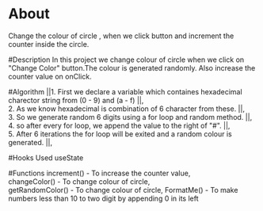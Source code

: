 # About
Change the colour of circle , when we click button and increment the counter inside the circle.

#Description
In this project we change colour of circle when we click on "Change Color" button.The colour is generated randomly.
Also increase the counter value on onClick.

#Algorithm
||1. First we declare a variable which containes hexadecimal charector string from (0 - 9) and (a - f)  ||,   
2. As we know hexadecimal is combination of 6 character from these.  ||,   
3. So we generate random 6 digits using a for loop and random method.  ||,             
4. so after every for loop, we append the value to the right of "#".  ||,              
5. After 6 iterations the for loop will be exited and a random colour is generated.  ||,            

#Hooks Used
useState 

#Functions
increment() - To increase the counter value,   
changeColor() - To change colour of circle,  
getRandomColor() - To change colour of circle, 
FormatMe() - To make numbers less than 10 to two digit by appending 0 in its left
